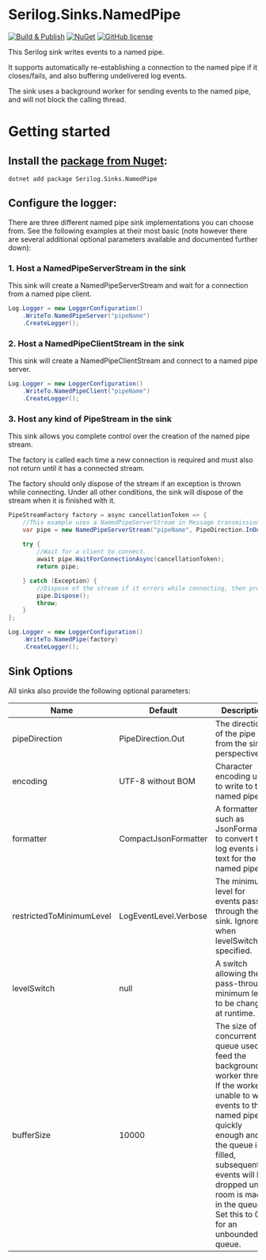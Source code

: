 # Serilog.Sinks.NamedPipe

[![Build & Publish](https://github.com/lethek/Serilog.Sinks.NamedPipe/actions/workflows/dotnet.yml/badge.svg)](https://github.com/lethek/Serilog.Sinks.NamedPipe/actions/workflows/dotnet.yml)
[![NuGet](https://img.shields.io/nuget/v/Serilog.Sinks.NamedPipe.svg)](https://www.nuget.org/packages/Serilog.Sinks.NamedPipe)
[![GitHub license](https://img.shields.io/github/license/lethek/Serilog.Sinks.NamedPipe)](https://github.com/lethek/Serilog.Sinks.NamedPipe/blob/master/LICENSE)

This Serilog sink writes events to a named pipe.

It supports automatically re-establishing a connection to the named pipe if it closes/fails, and also buffering undelivered log events.

The sink uses a background worker for sending events to the named pipe, and will not block the calling thread.

# Getting started

## Install the [package from Nuget](https://www.nuget.org/packages/Serilog.Sinks.NamedPipe):

```
dotnet add package Serilog.Sinks.NamedPipe
```

## Configure the logger:

There are three different named pipe sink implementations you can choose from. See the following examples at their most basic (note however there are several additional optional parameters available and documented further down):

### 1. Host a NamedPipeServerStream in the sink

This sink will create a NamedPipeServerStream and wait for a connection from a named pipe client.

```csharp
Log.Logger = new LoggerConfiguration()
    .WriteTo.NamedPipeServer("pipeName")
    .CreateLogger();
```

### 2. Host a NamedPipeClientStream in the sink

This sink will create a NamedPipeClientStream and connect to a named pipe server.

```csharp
Log.Logger = new LoggerConfiguration()
    .WriteTo.NamedPipeClient("pipeName")
    .CreateLogger();
```

### 3. Host any kind of PipeStream in the sink

This sink allows you complete control over the creation of the named pipe stream.

The factory is called each time a new connection is required and must also not return until it has a connected stream.

The factory should only dispose of the stream if an exception is thrown while connecting. Under all other conditions,
the sink will dispose of the stream when it is finished with it.

```csharp
PipeStreamFactory factory = async cancellationToken => {
    //This example uses a NamedPipeServerStream in Message transmission mode, but you can use any kind of PipeStream.
    var pipe = new NamedPipeServerStream("pipeName", PipeDirection.InOut, 1, PipeTransmissionMode.Message, PipeOptions.Asynchronous);
    
    try {
        //Wait for a client to connect.
        await pipe.WaitForConnectionAsync(cancellationToken);
        return pipe;

    } catch (Exception) {
        //Dispose of the stream if it errors while connecting, then propogate the exception out so the sink can handle it.
        pipe.Dispose();
        throw;
    }
};

Log.Logger = new LoggerConfiguration()
    .WriteTo.NamedPipe(factory)
    .CreateLogger();
```

## Sink Options

All sinks also provide the following optional parameters:

| Name                     | Default               | Description |
| ------------------------ | --------------------- | ----------- |
| pipeDirection            | PipeDirection.Out     | The direction of the pipe from the sink's perspective. |
| encoding                 | UTF-8 without BOM     | Character encoding used to write to the named pipe. |
| formatter                | CompactJsonFormatter  | A formatter, such as JsonFormatter, to convert the log events into text for the named pipe. |
| restrictedToMinimumLevel | LogEventLevel.Verbose | The minimum level for events passed through the sink. Ignored when levelSwitch is specified. |
| levelSwitch              | null                  | A switch allowing the pass-through minimum level to be changed at runtime. |
| bufferSize               | 10000                 | The size of the concurrent queue used to feed the background worker thread. If the worker is unable to write events to the named pipe quickly enough and the queue is filled, subsequent events will be dropped until room is made in the queue. Set this to 0 for an unbounded queue. |

